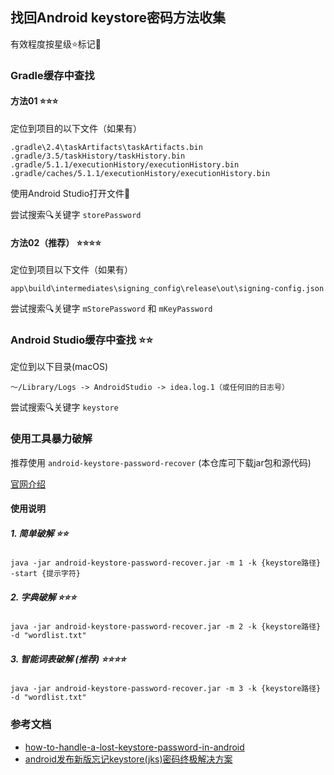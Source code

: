 ## 找回Android keystore密码方法收集

有效程度按星级⭐️标记📌

### Gradle缓存中查找

#### 方法01 ⭐️⭐️⭐️

定位到项目的以下文件（如果有）

```
.gradle\2.4\taskArtifacts\taskArtifacts.bin
.gradle/3.5/taskHistory/taskHistory.bin
.gradle/5.1.1/executionHistory/executionHistory.bin
.gradle/caches/5.1.1/executionHistory/executionHistory.bin
```

使用Android Studio打开文件📃

尝试搜索🔍关键字 `storePassword`

#### 方法02（推荐） ⭐️⭐️⭐️⭐️

定位到项目以下文件（如果有）

```
app\build\intermediates\signing_config\release\out\signing-config.json
```

尝试搜索🔍关键字 `mStorePassword` 和 `mKeyPassword`

### Android Studio缓存中查找 ⭐️⭐️

定位到以下目录(macOS)

```
〜/Library/Logs -> AndroidStudio -> idea.log.1（或任何旧的日志号）
```

尝试搜索🔍关键字 `keystore`

### 使用工具暴力破解

推荐使用 `android-keystore-password-recover`  (本仓库可下载jar包和源代码)

[官网介绍](https://maxcamillo.github.io/android-keystore-password-recover/)

#### 使用说明

##### 1. 简单破解 ⭐️⭐️

```
java -jar android-keystore-password-recover.jar -m 1 -k {keystore路径} -start {提示字符}
```

##### 2. 字典破解 ⭐️⭐️⭐️

```
java -jar android-keystore-password-recover.jar -m 2 -k {keystore路径} -d "wordlist.txt"
```

##### 3. 智能词表破解 (推荐) ⭐️⭐️⭐️⭐️

```
java -jar android-keystore-password-recover.jar -m 3 -k {keystore路径} -d "wordlist.txt"
```

### 参考文档

- [how-to-handle-a-lost-keystore-password-in-android](https://stackoverflow.com/questions/6089813/how-to-handle-a-lost-keystore-password-in-android)
- [android发布新版忘记keystore(jks)密码终极解决方案](https://www.cnblogs.com/yyoba/p/9318105.htm)
